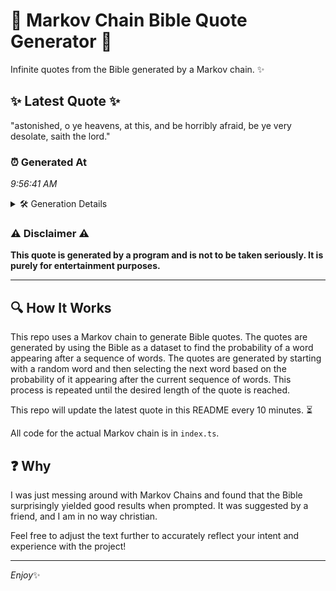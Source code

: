 # 📖 Markov Chain Bible Quote Generator 📖

Infinite quotes from the Bible generated by a Markov chain. ✨

## ✨ Latest Quote ✨
"astonished, o ye heavens, at this, and be horribly afraid, be ye very desolate, saith the lord."

### ⏰ Generated At
*9:56:41 AM*

<details>
    <summary>🛠️ Generation Details</summary>
    <p>
        <strong>🌱 Seed:</strong> astonished,<br>
        <strong>🔄 Iterations:</strong> 16<br>
        <strong>📜 Context History:</strong><br>[ astonished, ]: o<br>[ astonished,, o ]: ye<br>[ astonished,, o, ye ]: heavens,<br>[ astonished,, o, ye, heavens, ]: at<br>[ astonished,, o, ye, heavens,, at ]: this,<br>[ astonished,, o, ye, heavens,, at, this, ]: and<br>[ o, ye, heavens,, at, this,, and ]: be<br>[ ye, heavens,, at, this,, and, be ]: horribly<br>[ heavens,, at, this,, and, be, horribly ]: afraid,<br>[ at, this,, and, be, horribly, afraid, ]: be<br>[ this,, and, be, horribly, afraid,, be ]: ye<br>[ and, be, horribly, afraid,, be, ye ]: very<br>[ be, horribly, afraid,, be, ye, very ]: desolate,<br>[ horribly, afraid,, be, ye, very, desolate, ]: saith<br>[ afraid,, be, ye, very, desolate,, saith ]: the<br>[ be, ye, very, desolate,, saith, the ]: lord.<br>
    </p>
</details>

### ⚠️ Disclaimer ⚠️
**This quote is generated by a program and is not to be taken seriously. It is purely for entertainment purposes.**

---

## 🔍 How It Works

This repo uses a Markov chain to generate Bible quotes. The quotes are generated by using the Bible as a dataset to find the probability of a word appearing after a sequence of words. The quotes are generated by starting with a random word and then selecting the next word based on the probability of it appearing after the current sequence of words. This process is repeated until the desired length of the quote is reached.

This repo will update the latest quote in this README every 10 minutes. ⏳

All code for the actual Markov chain is in `index.ts`.

## ❓ Why

I was just messing around with Markov Chains and found that the Bible surprisingly yielded good results when prompted. 
It was suggested by a friend, and I am in no way christian.

Feel free to adjust the text further to accurately reflect your intent and experience with the project!

---

*Enjoy*✨
